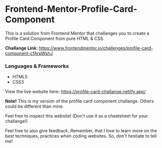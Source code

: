 # Frontend-Mentor-Profile-Card-Component
This is a solution from Frontend Mentor that challanges you to create a Profile Card Component from pure HTML &amp; CSS.

**Challange Link:** https://www.frontendmentor.io/challenges/profile-card-component-cfArpWshJ

### Languages & Frameworks
- HTML5
- CSS3

View the live website here: https://profile-card-challange.netlify.app/

**Note!** This is my version of the profile card component challange. Others could be different than mine.

Feel free to inspect this website! (Don't use it as a cheatsheet for your challange!)

Feel free to also give feedback. Remember, that I love to learn more on the best techniques, practices when coding websites. So, don't hestiate to tell me!
